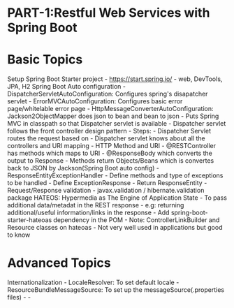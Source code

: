 # PART-1:Restful Web Services with Spring Boot
# Basic Topics
Setup Spring Boot Starter project
	- https://start.spring.io/
	- web, DevTools, JPA, H2
Spring Boot Auto configuration
	- DispatcherServletAutoConfiguration: Configures spring's disapatcher servlet
	- ErrorMVCAutoConfiguration: Configures basic error page/whitelable error page
	- HttpMessageConverterAutoConfiguration: Jackson2ObjectMapper does json to bean and bean to json
	- Puts Spring MVC in classpath so that Dispatcher servlet is available
	- Dispatcher servlet follows the front controller design pattern
	-
Steps:
	- Dispatcher Servlet routes the request based on 
		- Dispatcher servlet knows about all the controllers and URI mapping
		- HTTP Method and URI
	- @RESTController has methods which maps to URI
		- @ResponseBody which converts the output to Response
	- Methods return Objects/Beans which is convertes back to JSON by Jackson(Spring Boot auto config)
	- ResponseEntityExceptionHandler
		- Define methods and type of exceptions to be handled
		- Define ExceptionResponse
	- Return ResponseEntity	
	- Request/Response validation
		- javax.validation / hibernate.validation package
HATEOS: Hypermedia as The Engine of Application State
	- To pass additional data/metadat in the REST response
	- e.g: returning additional/useful information/links in the response
	- Add spring-boot-starter-hateoas dependency in the POM
	- Note: ControllerLinkBuilder and Resource classes on hateoas
	- Not very well used in applications but good to know
# Advanced Topics
Internationalization
	- LocaleResolver: To set default locale 
	- ResourceBundleMessageSource: To set up the messageSource(.properties files)
	- 
	- 
	
